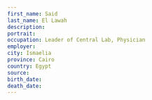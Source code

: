 ```yaml
---
first_name: Said
last_name: El Lawah
description: 
portrait: 
occupation: Leader of Central Lab, Physician
employer: 
city: Ismaelia
province: Cairo
country: Egypt
source: 
birth_date: 
death_date: 
---
```

